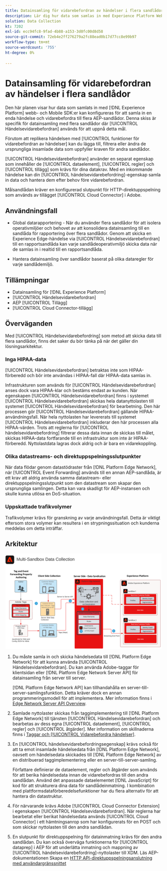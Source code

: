 ```yaml
---
title: Datainsamling för vidarebefordran av händelser i flera sandlådor
description: Lär dig hur data som samlas in med Experience Platform Web och Mobile SDK kan konfigureras för att samla in en enda händelse och vidarebefordras till flera Experience Platform-sandlådor.
solution: Data Collection
kt: 7202
exl-id: ecc94fc8-9fad-4b88-a153-3d0fc00d8d58
source-git-commit: 72eb4e2ff276279a2fc88ead0b17d77cc8e99b97
workflow-type: tm+mt
source-wordcount: '755'
ht-degree: 0%

---
```


# Datainsamling för vidarebefordran av händelser i flera sandlådor

Den här planen visar hur data som samlats in med [!DNL Experience Platform] webb- och Mobile SDK:er kan konfigureras för att samla in en enda händelse och vidarebefordra till flera AEP-sandlådor. Denna skiss är specifik för datainsamling med flera sandlådor där [!UICONTROL Händelsevidarebefordran] används för att uppnå detta mål.

Förutom att replikera händelsen med [!UICONTROL funktioner för vidarebefordran av händelser] kan du lägga till, filtrera eller ändra de ursprungliga insamlade data som uppfyller kraven för andra sandlådor.

[!UICONTROL Händelsevidarebefordran] använder en separat egenskap som innehåller de [!UICONTROL dataelement], [!UICONTROL regler] och [!UICONTROL tillägg] som krävs för dina datakrav. Med en inkommande händelse kan din [!UICONTROL händelsevidarebefordring]-egenskap samla in data och hantera dem efter behov före vidarebefordran.

Målsandlådan kräver en konfigurerad slutpunkt för HTTP-direktuppspelning som används av tillägget [!UICONTROL Cloud Connector] i Adobe.

## Användningsfall

* Global datarapportering - När du använder flera sandlådor för att isolera operativmiljöer och behovet av att konsolidera datainsamling till en sandlåda för rapportering över flera sandlådor. Genom att skicka en Experience Edge-händelse via [!UICONTROL Händelsevidarebefordran] till en rapportsandlåda kan varje sandlådeoperativmiljö skicka data när de samlas in i realtid till en rapportsandlåda.

* Hantera datainsamling över sandlådor baserat på olika dataregler för varje sandlådemiljö.

## Tillämpningar

* Datainsamling för [!DNL Experience Platform]
* [!UICONTROL Händelsevidarebefordran]
* AEP [!UICONTROL Tillägg]
* [!UICONTROL Cloud Connector-tillägg]

## Överväganden

Med [!UICONTROL Händelsevidarebefordring] som metod att skicka data till flera sandlådor, finns det saker du bör tänka på när det gäller din lösningsarkitektur.

### Inga HIPAA-data

[!UICONTROL Händelsevidarebefordran] betraktas inte som HIPAA-förberedd och bör inte användas i HIPAA-fall där HIPAA-data samlas in.

Infrastrukturen som används för [!UICONTROL Händelsevidarebefordran] anses dock vara HIPAA-klar och bestäms endast av kunden. När egenskapen [!UICONTROL Händelsevidarebefordran] finns i systemet [!UICONTROL Händelsevidarebefordran] skickas hela datanyttolasten till systemet [!UICONTROL Händelsevidarebefordran] för bearbetning. Den här processen gör [!UICONTROL Händelsevidarebefordran] gällande HIPAA-användningsfall. När hela nyttolasten har levererats till systemet [!UICONTROL Händelsevidarebefordran] inkluderar den här processen alla HIPAA-värden. Trots att reglerna för [!UICONTROL händelsevidarebefordring] filtrerar dessa data innan de skickas till målet, skickas HIPAA-data fortfarande till en infrastruktur som inte är HIPAA-förberedd. Nyttolastdata lagras dock aldrig och är bara en vidarekoppling.

### Olika datastreams- och direktuppspelningsslutpunkter

När data flödar genom datastödraster från [!DNL Platform Edge Network], när [!UICONTROL Event Forwarding] används till en annan AEP-sandlåda, är ett krav att aldrig använda samma datastream- eller direktuppspelningsslutpunkt som den datastream som skapar den ursprungliga samlingen. Detta kan vara skadligt för AEP-instansen och skulle kunna utlösa en DoS-situation.

### Uppskattade trafikvolymer

Trafikvolymer krävs för granskning av varje användningsfall. Detta är viktigt eftersom stora volymer kan resultera i en strypningssituation och kunderna meddelas om detta inträffar.

## Arkitektur

![Flera sandlådor [!UICONTROL Händelsevidarebefordran]](assets/multi-sandbox-data-collection.png)

1. Du måste samla in och skicka händelsedata till [!DNL Platform Edge Network] för att kunna använda [!UICONTROL Händelsevidarebefordran]. Du kan använda Adobe-taggar för klientsidan eller [!DNL Platform Edge Network Server API] för datainsamling från server till server.

   [!DNL Platform Edge Network API] kan tillhandahålla en server-till-server-samlingsfunktion. Detta kräver dock en annan programmeringsmodell för att implementera. Mer information finns i [Edge Network Server API Overview](https://experienceleague.adobe.com/docs/experience-platform/edge-network-server-api/overview.html?lang=en).

1. Samlade nyttolaster skickas från taggimplementering till [!DNL Platform Edge Network] till tjänsten [!UICONTROL Händelsevidarebefordran] och bearbetas av dess egna [!UICONTROL dataelement], [!UICONTROL regler] och [!UICONTROL åtgärder]. Mer information om skillnaderna finns i [Taggar och [!UICONTROL Vidarebefordra händelser]](https://experienceleague.adobe.com/docs/experience-platform/tags/event-forwarding/overview.html?lang=en#differences-from-tags).

1. En [!UICONTROL händelsevidarebefordringsegenskap] krävs också för att ta emot insamlade händelsedata från [!DNL Platform Edge Network], oavsett om händelsedata skickades till [!DNL Platform Edge Network] av en distribuerad taggimplementering eller en server-till-server-samling.

   Författare definierar de dataelement, regler och åtgärder som används för att berika händelsedata innan de vidarebefordras till den andra sandlådan. Använd det anpassade dataelementet [!DNL JavaScript] för kod för att strukturera dina data för sandlådeinmatning. I kombination med plattformsdataförberedelsefunktioner har du flera alternativ för att hantera din datastruktur.

1. För närvarande krävs Adobe [!UICONTROL Cloud Connector Extension] i egenskapen [!UICONTROL Händelsevidarebefordran]. När reglerna har bearbetat eller berikat händelsedata används [!UICONTROL Cloud Connector] i ett hämtningsanrop som har konfigurerats för en POST och som skickar nyttolasten till den andra sandlådan.

1. En slutpunkt för direktuppspelning för datainmatning krävs för den andra sandlådan. Du kan också överväga funktionerna för [!UICONTROL dataprep] i AEP för att underlätta inmatning och mappning av [!UICONTROL händelsevidarebefordring]-nyttolaster till XDM. Läs AEP-dokumentationen Skapa en [HTTP API-direktuppspelningsanslutning med användargränssnittet](https://experienceleague.adobe.com/docs/experience-platform/sources/ui-tutorials/create/streaming/http.html?lang=en)
